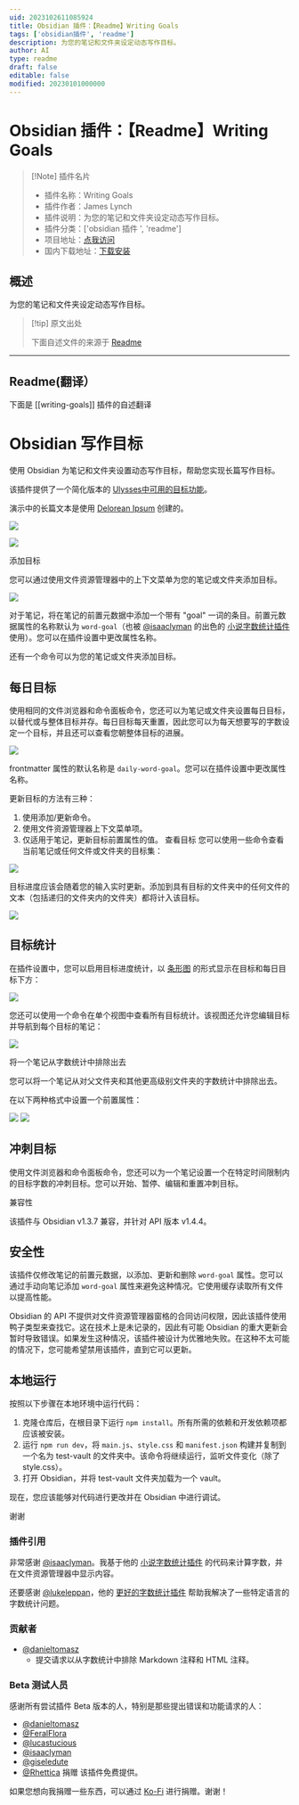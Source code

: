 ```yaml
---
uid: 2023102611085924
title: Obsidian 插件：【Readme】Writing Goals
tags: ['obsidian插件', 'readme']
description: 为您的笔记和文件夹设定动态写作目标。
author: AI
type: readme
draft: false
editable: false
modified: 20230101000000
---
```


# Obsidian 插件：【Readme】Writing Goals

> [!Note] 插件名片
> - 插件名称：Writing Goals
> - 插件作者：James Lynch
> - 插件说明：为您的笔记和文件夹设定动态写作目标。
> - 插件分类：['obsidian 插件 ', 'readme']
> - 项目地址：[点我访问](https://github.com/lynchjames/obsidian-writing-goals)
> - 国内下载地址：[下载安装](https://pkmer.cn/products/plugin/pluginMarket/?writing-goals)

## 概述

为您的笔记和文件夹设定动态写作目标。

> [!tip] 原文出处
>
>下面自述文件的来源于 [Readme](https://ghproxy.net/https://raw.githubusercontent.com/lynchjames/obsidian-writing-goals/main/README.md)

---

## Readme(翻译）

下面是 [[writing-goals]] 插件的自述翻译

# Obsidian 写作目标

使用 Obsidian 为笔记和文件夹设置动态写作目标，帮助您实现长篇写作目标。

该插件提供了一个简化版本的 [Ulysses中可用的目标功能](https://help.ulysses.app/kb/guide/en/goals-3jzwhIUp5a)。

演示中的长篇文本是使用 [Delorean Ipsum](https://deloreanipsum.com/) 创建的。

![](./images/demo-screenshot-1.png)

![](./images/demo-screenshot-2.png)

添加目标

您可以通过使用文件资源管理器中的上下文菜单为您的笔记或文件夹添加目标。

![](./images/add-goal-demo.gif)

对于笔记，将在笔记的前置元数据中添加一个带有 "goal" 一词的条目。前置元数据属性的名称默认为 `word-goal`（也被 [@isaaclyman](https://github.com/isaaclyman) 的出色的 [小说字数统计插件](https://github.com/isaaclyman/novel-word-count-obsidian) 使用）。您可以在插件设置中更改属性名称。

还有一个命令可以为您的笔记或文件夹添加目标。

## 每日目标

使用相同的文件浏览器和命令面板命令，您还可以为笔记或文件夹设置每日目标，以替代或与整体目标并存。每日目标每天重置，因此您可以为每天想要写的字数设定一个目标，并且还可以查看您朝整体目标的进展。

![](./images/demo-screenshot-3.png)

frontmatter 属性的默认名称是 `daily-word-goal`。您可以在插件设置中更改属性名称。

更新目标的方法有三种：

1. 使用添加/更新命令。
2. 使用文件资源管理器上下文菜单项。
3. 仅适用于笔记，更新目标前置属性的值。
查看目标
您可以使用一些命令查看当前笔记或任何文件或文件夹的目标集：

![](./images/view-goal-command-demo.gif)

目标进度应该会随着您的输入实时更新。添加到具有目标的文件夹中的任何文件的文本（包括递归的文件夹内的文件夹）都将计入该目标。

![](./images/reaching-goal-demo.gif)

## 目标统计

在插件设置中，您可以启用目标进度统计，以 [条形图](https://mitcheljager.github.io/svelte-tiny-linked-charts) 的形式显示在目标和每日目标下方：

![](./images/daily-goal-stats.png)

您还可以使用一个命令在单个视图中查看所有目标统计。该视图还允许您编辑目标并导航到每个目标的笔记：

![](./images/stats-page.png)

将一个笔记从字数统计中排除出去

您可以将一个笔记从对父文件夹和其他更高级别文件夹的字数统计中排除出去。

在以下两种格式中设置一个前置属性：

![](./images/wordcount-frontmatter-bool.png) ![](./images/wordcount-frontmatter-string.png)

## 冲刺目标

使用文件浏览器和命令面板命令，您还可以为一个笔记设置一个在特定时间限制内的目标字数的冲刺目标。您可以开始、暂停、编辑和重置冲刺目标。

兼容性

该插件与 Obsidian v1.3.7 兼容，并针对 API 版本 v1.4.4。

## 安全性

该插件仅修改笔记的前置元数据，以添加、更新和删除 `word-goal` 属性。您可以通过手动向笔记添加 `word-goal` 属性来避免这种情况。它使用缓存读取所有文件以提高性能。

Obsidian 的 API 不提供对文件资源管理器窗格的合同访问权限，因此该插件使用鸭子类型来查找它。这在技术上是未记录的，因此有可能 Obsidian 的重大更新会暂时导致错误。如果发生这种情况，该插件被设计为优雅地失败。在这种不太可能的情况下，您可能希望禁用该插件，直到它可以更新。

## 本地运行

按照以下步骤在本地环境中运行代码：

1. 克隆仓库后，在根目录下运行 `npm install`。所有所需的依赖和开发依赖项都应该被安装。
2. 运行 `npm run dev`，将 `main.js`、`style.css` 和 `manifest.json` 构建并复制到一个名为 test-vault 的文件夹中。该命令将继续运行，监听文件变化（除了 style.css）。
3. 打开 Obsidian，并将 test-vault 文件夹加载为一个 vault。

现在，您应该能够对代码进行更改并在 Obsidian 中进行调试。

谢谢

### 插件引用

非常感谢 [@isaaclyman](https://github.com/isaaclyman)。我基于他的 [小说字数统计插件](https://github.com/isaaclyman/novel-word-count-obsidian) 的代码来计算字数，并在文件资源管理器中显示内容。

还要感谢 [@lukeleppan](https://github.com/lukeleppan)，他的 [更好的字数统计插件](https://github.com/lukeleppan/better-word-count) 帮助我解决了一些特定语言的字数统计问题。

### 贡献者

- [@danieltomasz](https://github.com/danieltomasz)
  - 提交请求以从字数统计中排除 Markdown 注释和 HTML 注释。

### Beta 测试人员

感谢所有尝试插件 Beta 版本的人，特别是那些提出错误和功能请求的人：

- [@danieltomasz](https://github.com/danieltomasz)
- [@FeralFlora](https://github.com/FeralFlora)
- [@lucastucious](https://github.com/lucastucious)
- [@isaaclyman](https://github.com/isaaclyman)
- [@giseledute](https://github.com/giseledute)
- [@Rhettica](https://github.com/Rhettica)
捐赠
该插件免费提供。

如果您想向我捐赠一些东西，可以通过 [Ko-Fi](https://ko-fi.com/lynchjames) 进行捐赠。谢谢！
